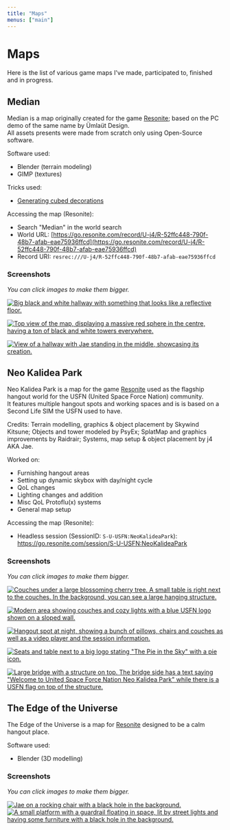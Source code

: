 ```yaml
---
title: "Maps"
menus: ["main"]
---
```


# Maps

Here is the list of various game maps I've made, participated to, finished and in progress.

## Median

Median is a map originally created for the game [Resonite](https://resonite.com); based on the PC demo of the same name by Ümlaüt Design.  
All assets presents were made from scratch only using Open-Source software.

Software used:

- Blender (terrain modeling)
- GIMP (textures)

Tricks used:

- [Generating cubed decorations](https://777.tf/wiki/documentation/blender#generating-cubed-decorations)

Accessing the map (Resonite):

- Search "Median" in the world search
- World URL: [https://go.resonite.com/record/U-j4/R-52ffc448-790f-48b7-afab-eae75936ffcd](https://go.resonite.com/record/U-j4/R-52ffc448-790f-48b7-afab-eae75936ffcd)
- Record URI: `resrec:///U-j4/R-52ffc448-790f-48b7-afab-eae75936ffcd`

### Screenshots

_You can click images to make them bigger._

[![Big black and white hallway with something that looks like a reflective floor.](https://sharex.777.tf/ShareX/2023/08/2023-08-24%2019.00.33.avif)](https://sharex.777.tf/ShareX/2023/08/2023-08-24%2019.00.33.avif)

[![Top view of the map, displaying a massive red sphere in the centre, having a ton of black and white towers everywhere.](https://sharex.777.tf/ShareX/2023/08/2023-08-24%2019.06.59.avif)](https://sharex.777.tf/ShareX/2023/08/2023-08-24%2019.06.59.avif)

[![View of a hallway with Jae standing in the middle, showcasing its creation.](https://sharex.777.tf/ShareX/2023/08/2023-08-24%2019.02.15.avif)](https://sharex.777.tf/ShareX/2023/08/2023-08-24%2019.02.15.avif)

## Neo Kalidea Park

Neo Kalidea Park is a map for the game [Resonite](https://resonite.com) used as the flagship hangout world for the USFN (United Space Force Nation) community.  
It features multiple hangout spots and working spaces and is is based on a Second Life SIM the USFN used to have.

Credits: Terrain modelling, graphics & object placement by Skywind Kitsune; Objects and tower modeled by PsyEx; SplatMap and graphics improvements by Raidrair; Systems, map setup & object placement by j4 AKA Jae.

Worked on:

- Furnishing hangout areas
- Setting up dynamic skybox with day/night cycle
- QoL changes
- Lighting changes and addition
- Misc QoL Protoflu(x) systems
- General map setup

Accessing the map (Resonite):

- Headless session (SessionID: `S-U-USFN:NeoKalideaPark`): https://go.resonite.com/session/S-U-USFN:NeoKalideaPark

### Screenshots

_You can click images to make them bigger._

[![Couches under a large blossoming cherry tree. A small table is right next to the couches. In the background, you can see a large hanging structure.](https://sharex.777.tf/ShareX/2023/10/2023-10-16-10.01.05.avif)](https://sharex.777.tf/ShareX/2023/10/2023-10-16-10.01.05.avif)

[![Modern area showing couches and cozy lights with a blue USFN logo shown on a sloped wall.](https://sharex.777.tf/ShareX/2023/10/2023-10-16-10.03.44.avif)](https://sharex.777.tf/ShareX/2023/10/2023-10-16-10.03.44.avif)

[![Hangout spot at night, showing a bunch of pillows, chairs and couches as well as a video player and the session information.](https://sharex.777.tf/ShareX/2023/10/2023-10-16-10.07.14.avif)](https://sharex.777.tf/ShareX/2023/10/2023-10-16-10.07.14.avif)

[![Seats and table next to a big logo stating "The Pie in the Sky" with a pie icon.](https://sharex.777.tf/ShareX/2023/10/2023-10-16-10.09.34.avif)](https://sharex.777.tf/ShareX/2023/10/2023-10-16-10.09.34.avif)

[![Large bridge with a structure on top. The bridge side has a text saying "Welcome to United Space Force Nation Neo Kalidea Park" while there is a USFN flag on top of the structure.](https://sharex.777.tf/ShareX/2023/10/2023-10-16-10.12.36.avif)](https://sharex.777.tf/ShareX/2023/10/2023-10-16-10.12.36.avif)

## The Edge of the Universe

The Edge of the Universe is a map for [Resonite](https://resonite.com) designed to be a calm hangout place.

Software used:

- Blender (3D modelling)

### Screenshots

_You can click images to make them bigger._

[![Jae on a rocking chair with a black hole in the background.](https://i.j4.lc/ShareX/2023/11/2023-11-01-02.00.30.avif)](https://i.j4.lc/ShareX/2023/11/2023-11-01-02.00.30.avif)
[![A small platform with a guardrail floating in space, lit by street lights and having some furniture with a black hole in the background.](https://i.j4.lc/ShareX/2023/11/2023-11-01-02.02.40.avif)](https://i.j4.lc/ShareX/2023/11/2023-11-01-02.02.40.avif)
